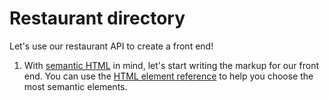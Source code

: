 # Restaurant directory

Let's use our restaurant API to create a front end!

1. With [semantic HTML](https://developer.mozilla.org/en-US/docs/Learn/Accessibility/HTML) in mind, let's start writing the markup for our front end. You can use the [HTML element reference](https://developer.mozilla.org/en-US/docs/Web/HTML/Element) to help you choose the most semantic elements.
